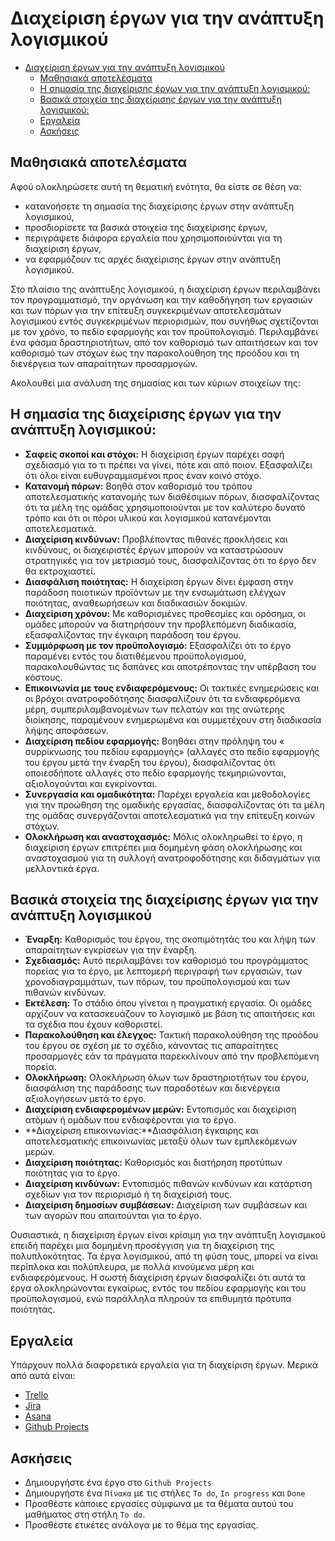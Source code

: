 # Διαχείριση έργων για την ανάπτυξη λογισμικού

- [Διαχείριση έργων για την ανάπτυξη λογισμικού](#Διαχείριση-έργων-για-την-ανάπτυξη-λογισμικού)
  - [Μαθησιακά αποτελέσματα](#Μαθησιακά-αποτελέσματα)
  - [Η σημασία της διαχείρισης έργων για την ανάπτυξη λογισμικού:](#Η-σημασία-της-διαχείρισης-έργων-για-την-ανάπτυξη-λογισμικού)
  - [Βασικά στοιχεία της διαχείρισης έργων για την ανάπτυξη λογισμικού:](#Βασικά-στοιχεία-της-διαχείρισης-έργων-για-την-ανάπτυξη-λογισμικού)
  - [Εργαλεία](#Εργαλεία)
  - [Ασκήσεις](#Ασκήσεις)

## Μαθησιακά αποτελέσματα

Αφού ολοκληρώσετε αυτή τη θεματική ενότητα, θα είστε σε θέση να:

- κατανοήσετε τη σημασία της διαχείρισης έργων στην ανάπτυξη λογισμικού,
- προσδιορίσετε τα βασικά στοιχεία της διαχείρισης έργων,
- περιγράψετε διάφορα εργαλεία που χρησιμοποιούνται για τη διαχείριση έργων,
- να εφαρμόζουν τις αρχές διαχείρισης έργων στην ανάπτυξη λογισμικού.

Στο πλαίσιο της ανάπτυξης λογισμικού, η διαχείριση έργων περιλαμβάνει τον προγραμματισμό, την οργάνωση και την καθοδήγηση των εργασιών και των πόρων για την επίτευξη συγκεκριμένων αποτελεσμάτων λογισμικού εντός συγκεκριμένων περιορισμών, που συνήθως σχετίζονται με τον χρόνο, το πεδίο εφαρμογής και τον προϋπολογισμό. Περιλαμβάνει ένα φάσμα δραστηριοτήτων, από τον καθορισμό των απαιτήσεων και τον καθορισμό των στόχων έως την παρακολούθηση της προόδου και τη διενέργεια των απαραίτητων προσαρμογών.

Ακολουθεί μια ανάλυση της σημασίας και των κύριων στοιχείων της:

## Η σημασία της διαχείρισης έργων για την ανάπτυξη λογισμικού:

- **Σαφείς σκοποί και στόχοι:** Η διαχείριση έργων παρέχει σαφή σχεδιασμό για το τι πρέπει να γίνει, πότε και από ποιον. Εξασφαλίζει ότι όλοι είναι ευθυγραμμισμένοι προς έναν κοινό στόχο.
- **Κατανομή πόρων:** Βοηθά στον καθορισμό του τρόπου αποτελεσματικής κατανομής των διαθέσιμων πόρων, διασφαλίζοντας ότι τα μέλη της ομάδας χρησιμοποιούνται με τον καλύτερο δυνατό τρόπο και ότι οι πόροι υλικού και λογισμικού κατανέμονται αποτελεσματικά.
- **Διαχείριση κινδύνων:** Προβλέποντας πιθανές προκλήσεις και κινδύνους, οι διαχειριστές έργων μπορούν να καταστρώσουν στρατηγικές για τον μετριασμό τους, διασφαλίζοντας ότι το έργο δεν θα εκτροχιαστεί.
- **Διασφάλιση ποιότητας:** Η διαχείριση έργων δίνει έμφαση στην παράδοση ποιοτικών προϊόντων με την ενσωμάτωση ελέγχων ποιότητας, αναθεωρήσεων και διαδικασιών δοκιμών.
- **Διαχείριση χρόνου:** Με καθορισμένες προθεσμίες και ορόσημα, οι ομάδες μπορούν να διατηρήσουν την προβλεπόμενη διαδικασία, εξασφαλίζοντας την έγκαιρη παράδοση του έργου.
- **Συμμόρφωση με τον προϋπολογισμό:** Εξασφαλίζει ότι το έργο παραμένει εντός του διατιθέμενου προϋπολογισμού, παρακολουθώντας τις δαπάνες και αποτρέποντας την υπέρβαση του κόστους.
- **Επικοινωνία με τους ενδιαφερόμενους:** Οι τακτικές ενημερώσεις και οι βρόχοι ανατροφοδότησης διασφαλίζουν ότι τα ενδιαφερόμενα μέρη, συμπεριλαμβανομένων των πελατών και της ανώτερης διοίκησης, παραμένουν ενημερωμένα και συμμετέχουν στη διαδικασία λήψης αποφάσεων.
- **Διαχείριση πεδίου εφαρμογής:** Βοηθάει στην πρόληψη του « συρρίκνωσης του πεδίου εφαρμογής» (αλλαγές στο πεδίο εφαρμογής του έργου μετά την έναρξη του έργου), διασφαλίζοντας ότι οποιεσδήποτε αλλαγές στο πεδίο εφαρμογής τεκμηριώνονται, αξιολογούνται και εγκρίνονται.
- **Συνεργασία και ομαδικότητα:** Παρέχει εργαλεία και μεθοδολογίες για την προώθηση της ομαδικής εργασίας, διασφαλίζοντας ότι τα μέλη της ομάδας συνεργάζονται αποτελεσματικά για την επίτευξη κοινών στόχων.
- **Ολοκλήρωση και αναστοχασμός:** Μόλις ολοκληρωθεί το έργο, η διαχείριση έργων επιτρέπει μια δομημένη φάση ολοκλήρωσης και αναστοχασμού για τη συλλογή ανατροφοδότησης και διδαγμάτων για μελλοντικά έργα.

## Βασικά στοιχεία της διαχείρισης έργων για την ανάπτυξη λογισμικού

- **Έναρξη:** Καθορισμός του έργου, της σκοπιμότητάς του και λήψη των απαραίτητων εγκρίσεων για την έναρξη.
- **Σχεδιασμός:** Αυτό περιλαμβάνει τον καθορισμό του προγράμματος πορείας για το έργο, με λεπτομερή περιγραφή των εργασιών, των χρονοδιαγραμμάτων, των πόρων, του προϋπολογισμού και των πιθανών κινδύνων.
- **Εκτέλεση:** Το στάδιο όπου γίνεται η πραγματική εργασία. Οι ομάδες αρχίζουν να κατασκευάζουν το λογισμικό με βάση τις απαιτήσεις και τα σχέδια που έχουν καθοριστεί.
- **Παρακολούθηση και έλεγχος:** Τακτική παρακολούθηση της προόδου του έργου σε σχέση με το σχέδιο, κάνοντας τις απαραίτητες προσαρμογές εάν τα πράγματα παρεκκλίνουν από την προβλεπόμενη πορεία.
- **Ολοκλήρωση:** Ολοκλήρωση όλων των δραστηριοτήτων του έργου, διασφάλιση της παράδοσης των παραδοτέων και διενέργεια αξιολογήσεων μετά το έργο.
- **Διαχείριση ενδιαφερομένων μερών:** Εντοπισμός και διαχείριση ατόμων ή ομάδων που ενδιαφέρονται για το έργο.
- **Διαχείριση επικοινωνίας:**Διασφάλιση έγκαιρης και αποτελεσματικής επικοινωνίας μεταξύ όλων των εμπλεκόμενων μερών.
- **Διαχείριση ποιότητας:** Καθορισμός και διατήρηση προτύπων ποιότητας για το έργο.
- **Διαχείριση κινδύνων:** Εντοπισμός πιθανών κινδύνων και κατάρτιση σχεδίων για τον περιορισμό ή τη διαχείρισή τους.
- **Διαχείριση δημοσίων συμβάσεων:** Διαχείριση των συμβάσεων και των αγορών που απαιτούνται για το έργο.

Ουσιαστικά, η διαχείριση έργων είναι κρίσιμη για την ανάπτυξη λογισμικού επειδή παρέχει μια δομημένη προσέγγιση για τη διαχείριση της πολυπλοκότητας. Τα έργα λογισμικού, από τη φύση τους, μπορεί να είναι περίπλοκα και πολύπλευρα, με πολλά κινούμενα μέρη και ενδιαφερόμενους. Η σωστή διαχείριση έργων διασφαλίζει ότι αυτά τα έργα ολοκληρώνονται εγκαίρως, εντός του πεδίου εφαρμογής και του προϋπολογισμού, ενώ παράλληλα πληρούν τα επιθυμητά πρότυπα ποιότητας.

## Εργαλεία

Υπάρχουν πολλά διαφορετικά εργαλεία για τη διαχείριση έργων. Μερικά από αυτά είναι:

- [Trello](https://trello.com/)
- [Jira](https://www.atlassian.com/software/jira)
- [Asana](https://asana.com/)
- [Github Projects](https://docs.github.com/en/issues/planning-and-tracking-with-projects/learning-about-projects/about-projects)

## Ασκήσεις

- Δημιουργήστε ένα έργο στο `Github Projects`
- Δημιουργήστε ένα `Πίνακα` με τις στήλες `To do`, `In progress` και `Done`
- Προσθέστε κάποιες εργασίες σύμφωνα με τα θέματα αυτού του μαθήματος στη στήλη `To do`.
- Προσθέστε ετικέτες ανάλογα με το θέμα της εργασίας.
